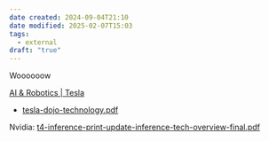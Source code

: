 ```yaml
---
date created: 2024-09-04T21:10
date modified: 2025-02-07T15:03
tags:
  - external
draft: "true"
---
```


Woooooow

[AI & Robotics | Tesla](https://www.tesla.com/AI) 

- [tesla-dojo-technology.pdf](https://digitalassets.tesla.com/tesla-contents/image/upload/tesla-dojo-technology.pdf) 

Nvidia: [t4-inference-print-update-inference-tech-overview-final.pdf](https://www.nvidia.com/content/dam/en-zz/Solutions/Data-Center/tesla-product-literature/t4-inference-print-update-inference-tech-overview-final.pdf) 